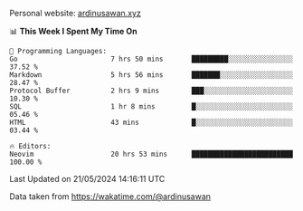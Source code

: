 Personal website: [ardinusawan.xyz](https://ardinusawan.xyz)

<!--START_SECTION:waka-->
📊 **This Week I Spent My Time On** 

```text
💬 Programming Languages: 
Go                       7 hrs 50 mins       █████████░░░░░░░░░░░░░░░░   37.52 % 
Markdown                 5 hrs 56 mins       ███████░░░░░░░░░░░░░░░░░░   28.47 % 
Protocol Buffer          2 hrs 9 mins        ███░░░░░░░░░░░░░░░░░░░░░░   10.30 % 
SQL                      1 hr 8 mins         █░░░░░░░░░░░░░░░░░░░░░░░░   05.46 % 
HTML                     43 mins             █░░░░░░░░░░░░░░░░░░░░░░░░   03.44 % 

🔥 Editors: 
Neovim                   20 hrs 53 mins      █████████████████████████   100.00 % 
```


 Last Updated on 21/05/2024 14:16:11 UTC
<!--END_SECTION:waka-->
Data taken from https://wakatime.com/@ardinusawan
